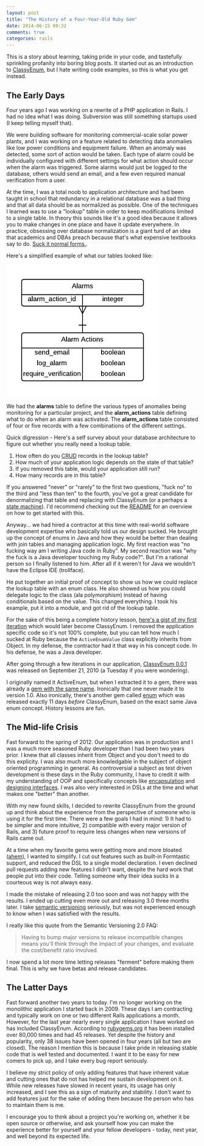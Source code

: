 ```yaml
---
layout: post
title: "The History of a Four-Year-Old Ruby Gem"
date: 2014-06-15 09:32
comments: true
categories: rails
---
```


This is a story about learning, taking pride in your code, and tastefully sprinkling profanity into boring blog posts. It started out as an introduction to [ClassyEnum](https://github.com/beerlington/classy_enum), but I hate writing code examples, so this is what you get instead.

## The Early Days

Four years ago I was working on a rewrite of a PHP application in Rails. I had no idea what I was doing. Subversion was still something startups used (I keep telling myself that).

We were building software for monitoring commercial-scale solar power plants, and I was working on a feature related to detecting data anomalies like low power conditions and equipment failure. When an anomaly was detected, some sort of action would be taken. Each type of alarm could be individually configured with different settings for what action should occur when the alarm was triggered. Some alarms would just be logged to the database, others would send an email, and a few even required manual verification from a user.

At the time, I was a total noob to application architecture and had been taught in school that redundancy in a relational database was a bad thing and that all data should be as normalized as possible. One of the techniques I learned was to use a "lookup" table in order to keep modifications limited to a single table. In theory this sounds like it's a good idea because it allows you to make changes in one place and have it update everywhere. In practice, obsessing over database normalization is a giant turd of an idea that academics and DBAs preach because that's what expensive textbooks say to do. [Suck it normal forms.](http://en.wikipedia.org/wiki/Database_normalization#Normal_forms).

Here's a simplified example of what our tables looked like:

<img src='/images/alarm-architecture.png' width='400' height='347'>

We had the **alarms** table to define the various types of anomalies being monitoring for a particular project, and the **alarm_actions** table defining what to do when an alarm was activated. The **alarm_actions** table consisted of four or five records with a few combinations of the different settings.

Quick digression - Here's a self survey about your database architecture to figure out whether you really need a lookup table.

1. How often do you [CRUD](http://en.wikipedia.org/wiki/Create,_read,_update_and_delete) records in the lookup table?
2. How much of your application logic depends on the state of that table?
3. If you removed this table, would your application still run?
4. How many records are in this table?

If you answered "never" or "rarely" to the first two questions, "fuck no" to the third and "less than ten" to the fourth, you've got a great candidate for denormalizing that table and replacing with ClassyEnum (or a perhaps a [state machine](https://github.com/beerlington/classy_enum/wiki/ClassyEnum-vs-other-gems)). I'd recommend checking out the [README](https://github.com/beerlington/classy_enum#getting-started--example-usage) for an overview on how to get started with this.

Anyway... we had hired a contractor at this time with real-world software development expertise who basically told us our design sucked. He brought up the concept of enums in Java and how they would be better than dealing with join tables and managing application logic. My first reaction was "no fucking way am I writing Java code in Ruby". My second reaction was "why the fuck is a Java developer touching my Ruby code?". But I'm a rational person so I finally listened to him. After all if it weren't for Java we wouldn't have the Eclipse IDE (trollface).

He put together an initial proof of concept to show us how we could replace the lookup table with an enum class. He also showed us how you could delegate logic to the class (ala polymorphism) instead of having conditionals based on the value. This changed everything. I took his example, put it into a module, and got rid of the lookup table.

For the sake of this being a complete history lesson, [here's a gist of my first iteration](https://gist.github.com/beerlington/0a986548f66822779eb8) which would later become ClassyEnum. I removed the application specific code so it's not 100% complete, but you can tell how much I sucked at Ruby because the `ActiveEnumValue` class explicitly inherits from Object. In my defense, the contractor had it that way in his concept code. In his defense, he was a Java developer.

After going through a few iterations in our application, [ClassyEnum 0.0.1](http://rubygems.org/gems/classy_enum/versions/0.0.1) was released on September 21, 2010 (a Tuesday if you were wondering).

I originally named it ActiveEnum, but when I extracted it to a gem, there was already a [gem with the same name](http://rubygems.org/gems/active_enum). Ironically that one never made it to version 1.0. Also ironically, there's another gem called [enum](http://rubygems.org/gems/enum) which was released exactly 11 days *before* ClassyEnum, based on the exact same Java enum concept. History lessons are fun.

## The Mid-life Crisis

Fast forward to the spring of 2012. Our application was in production and I was a much more seasoned Ruby developer than I had been two years prior. I knew that all classes inherit from Object and you don't need to do this explicity. I was also much more knowledgable in the subject of object oriented programming in general. As controversial a subject as test driven development is these days in the Ruby community, I have to credit it with my understanding of OOP and specifically concepts like [encapsulation](http://en.wikipedia.org/wiki/Encapsulation_(object-oriented_programming)) and [designing interfaces](http://en.wikipedia.org/wiki/Protocol_(object-oriented_programming)). I was also very interested in DSLs at the time and what makes one "better" than another.

With my new found skills, I decided to rewrite ClassyEnum from the ground up and think about the experience from the perspective of someone who is using it for the first time. There were a few goals I had in mind: 1) It had to be simpler and more intuitive, 2) compatible with every major version of Rails, and 3) future proof to require less changes when new versions of Rails came out.

At a time when my favorite gems were getting more and more bloated ([ahem](https://github.com/thoughtbot/factory_girl/blob/master/GETTING_STARTED.md)), I wanted to simplify. I cut out features such as built-in Formtastic support, and reduced the DSL to a single model declaration. I even declined pull requests adding new features I didn't want, despite the hard work that people put into their code. Telling someone why their idea sucks in a courteous way is not always easy.

I made the mistake of releasing 2.0 too soon and was not happy with the results. I ended up cutting even more out and releasing 3.0 three months later. I take [semantic versioning](http://semver.org/) seriously, but was not experienced enough to know when I was satisfied with the results.

I really like this quote from the Semantic Versioning 2.0 FAQ:

> Having to bump major versions to release incompatible changes means you'll think through the impact of your changes, and evaluate the cost/benefit ratio involved.

I now spend a lot more time letting releases "ferment" before making them final. This is why we have betas and release candidates.

## The Latter Days

Fast forward another two years to today. I'm no longer working on the monolithic application I started back in 2009. These days I am contracting and typically work on one or two different Rails applications a month. However, for the last year nearly every single application I have worked on has included ClassyEnum. According to [rubygems.org](https://rubygems.org/gems/classy_enum) it has been installed over 80,000 times and had 45 releases. Yet despite the history and popularity, only 38 issues have been opened in four years (all but two are closed). The reason I mention this is because I take pride in releasing stable code that is well tested and documented. I want it to be easy for new comers to pick up, and I take every bug report seriously.

I believe my strict policy of only adding features that have inherent value and cutting ones that do not has helped me sustain development on it. While new releases have slowed in recent years, its usage has only increased, and I see this as a sign of maturity and stability. I don't want to add features just for the sake of adding them because the person who has to maintain them is me.

I encourage you to think about a project you're working on, whether it be open source or otherwise, and ask yourself how you can make the experience better for yourself and your fellow developers - today, next year, and well beyond its expected life.

